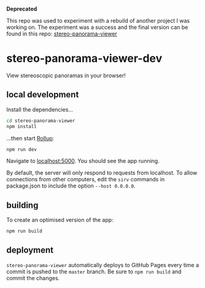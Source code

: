 
**Deprecated**

This repo was used to experiment with a rebuild of another project I was working on. The experiment was a success and the final version can be found in this repo: [stereo-panorama-viewer](https://github.com/bryik/stereo-panorama-viewer)


# stereo-panorama-viewer-dev

View stereoscopic panoramas in your browser!

## local development

Install the dependencies...

```bash
cd stereo-panorama-viewer
npm install
```

...then start [Rollup](https://rollupjs.org):

```bash
npm run dev
```

Navigate to [localhost:5000](http://localhost:5000). You should see the app running.

By default, the server will only respond to requests from localhost. To allow connections from other computers, edit the `sirv` commands in package.json to include the option `--host 0.0.0.0`.

## building

To create an optimised version of the app:

```bash
npm run build
```

## deployment

`stereo-panorama-viewer` automatically deploys to GitHub Pages every time a commit is pushed to the `master` branch. Be sure to `npm run build` and commit the changes.
